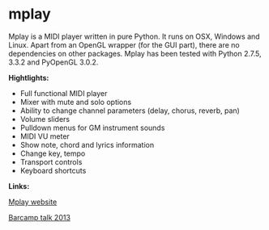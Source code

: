 mplay
=====

Mplay is a MIDI player written in pure Python. It runs on OSX, Windows and Linux. Apart from an OpenGL wrapper (for the GUI part), there are no dependencies on other packages. Mplay has been tested with Python 2.7.5, 3.3.2 and PyOpenGL 3.0.2.

**Hightlights:**

* Full functional MIDI player
* Mixer with mute and solo options
* Ability to change channel parameters (delay, chorus, reverb, pan)
* Volume sliders
* Pulldown menus for GM instrument sounds
* MIDI VU meter
* Show note, chord and lyrics information
* Change key, tempo
* Transport controls
* Keyboard shortcuts

**Links:**

[Mplay website](http://josefheinen.de/mplay.html "Mplay website")

[Barcamp talk 2013](http://josefheinen.de/doc/Mplay_-_A_Python_MIDI_Mixer_-_Player_with_an_OpenGL_based_GUI.pdf "Lightning Talk at PythonCamp Cologne 2013, May 4-5 2013, GFU Cyrus")

